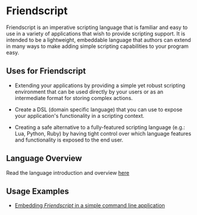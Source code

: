 # Friendscript

Friendscript is an imperative scripting language that is familiar and easy to use in a variety
of applications that wish to provide scripting support.  It is intended to be a lightweight,
embeddable language that authors can extend in many ways to make adding simple scripting capabilities
to your program easy.

## Uses for Friendscript

- Extending your applications by providing a simple yet robust scripting environment that can be used directly by your users or as an intermediate format for storing complex actions.

- Create a DSL (domain specific language) that you can use to expose your application's functionality in a scripting context.

- Creating a safe alternative to a fully-featured scripting language (e.g.: Lua, Python, Ruby) by having tight control over which language features and functionality is exposed to the end user.

## Language Overview

Read the language introduction and overview [here](docs/README.md)

## Usage Examples

- [Embedding _Friendscript_ in a simple command line application](examples/command-line/main.go)
